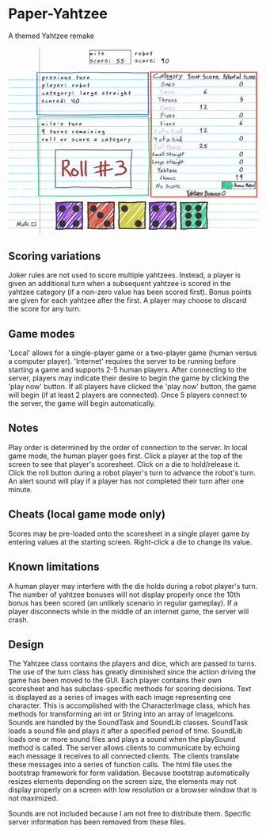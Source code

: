 Paper-Yahtzee
=============

A themed Yahtzee remake

![game preview](https://github.com/Wilsh/Paper-Yahtzee/blob/master/preview.png)

Scoring variations
------------------

Joker rules are not used to score multiple yahtzees. 
Instead, a player is given an additional turn when a subsequent
yahtzee is scored in the yahtzee category (if a non-zero value has been
scored first). Bonus points are given for each yahtzee after the first. 
A player may choose to discard the score for any turn.
    
Game modes
----------

'Local' allows for a single-player game or a two-player game (human
versus a computer player). 'Internet' requires the server to be running 
before starting a game and supports 2-5 human players. After connecting to 
the server, players may indicate their desire to begin the game by clicking 
the 'play now' button. If all players have clicked the 'play now' button, 
the game will begin (if at least 2 players are connected). Once 5 
players connect to the server, the game will begin automatically.

Notes
-----

Play order is determined by the order of connection to the server. In
local game mode, the human player goes first.
Click a player at the top of the screen to see that player's scoresheet.
Click on a die to hold/release it. Click the roll button during a robot
player's turn to advance the robot's turn.
An alert sound will play if a player has not completed their turn after
one minute.

Cheats (local game mode only)
------

Scores may be pre-loaded onto the scoresheet in a single player game by 
entering values at the starting screen.
Right-click a die to change its value.

Known limitations
-----------------

A human player may interfere with the die holds during a 
robot player's turn.
The number of yahtzee bonuses will not display properly once the 10th
bonus has been scored (an unlikely scenario in regular gameplay).
If a player disconnects while in the middle of an internet game, the server
will crash.

Design
------

The Yahtzee class contains the players and dice, which are passed to 
turns. The use of the turn class has greatly diminished since the action
driving the game has been moved to the GUI. Each player contains their 
own scoresheet and has subclass-specific methods for scoring decisions.
Text is displayed as a series of images with each image representing
one character. This is accomplished with the CharacterImage class, which
has methods for transforming an int or String into an array of ImageIcons.
Sounds are handled by the SoundTask and SoundLib classes. SoundTask loads a
sound file and plays it after a specified period of time. SoundLib loads one
or more sound files and plays a sound when the playSound method is called.
The server allows clients to communicate by echoing each message it receives
to all connected clients. The clients translate these messages into a series
of function calls. The html file uses the bootstrap framework for form
validation. Because bootstrap automatically resizes elements depending on 
the screen size, the elements may not display properly on a screen with low
resolution or a browser window that is not maximized.

Sounds are not included because I am not free to distribute them.
Specific server information has been removed from these files.
